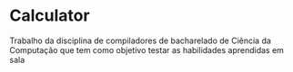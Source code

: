 # Calculator

Trabalho da disciplina de compiladores de bacharelado de Ciência da Computação que tem como objetivo testar as habilidades aprendidas em sala
